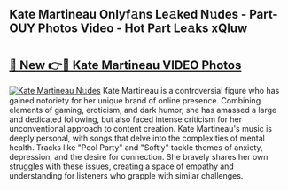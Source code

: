 ## Kate Martineau Onlyf𝚊ns Le𝚊ked N𝚞des - Part-OUY Photos Video - Hot Part Le𝚊ks xQluw

# <h2><a href="http://ab28966.deff.icu/?id=Kate+Martineau">🔗 New 👉🔴 Kate Martineau VIDEO Photos</a></h2>

[![Kate Martineau N𝚞des](https://i.imgur.com/rIISA9y.gif)](http://ab28966.deff.icu/?id=Kate+Martineau)
Kate Martineau is a controversial figure who has gained notoriety for her unique brand of online presence. Combining elements of gaming, eroticism, and dark humor, she has amassed a large and dedicated following, but also faced intense criticism for her unconventional approach to content creation. Kate Martineau's music is deeply personal, with songs that delve into the complexities of mental health. Tracks like "Pool Party" and "Softly" tackle themes of anxiety, depression, and the desire for connection. She bravely shares her own struggles with these issues, creating a space of empathy and understanding for listeners who grapple with similar challenges.
